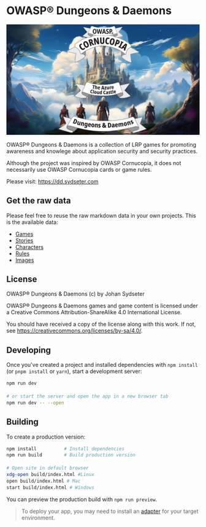 # OWASP® Dungeons & Daemons

<img src="static/images/games/azure-cloud-castle.jpg" />

OWASP® Dungeons & Daemons is a collection of LRP games for promoting awareness and knowlege about application security and security practices.

Although the project was inspired by OWASP Cornucopia, it does not necessarily use OWASP Cornucopia cards or game rules.

Please visit: https://dd.sydseter.com

## Get the raw data

Please feel free to reuse the raw markdown data in your own projects.
This is the available data:

 - [Games](/games) 
 - [Stories](/stories)
 - [Characters](/characters)
 - [Rules](/rules)
 - [Images](/images)

## License

OWASP® Dungeons & Daemons (c) by Johan Sydseter

OWASP® Dungeons & Daemons games and game content is licensed under a
Creative Commons Attribution-ShareAlike 4.0 International License.

You should have received a copy of the license along with this
work. If not, see <https://creativecommons.org/licenses/by-sa/4.0/>.

## Developing

Once you've created a project and installed dependencies with `npm install` (or `pnpm install` or `yarn`), start a development server:

```bash
npm run dev

# or start the server and open the app in a new browser tab
npm run dev -- --open
```

## Building

To create a production version:

```bash
npm install          # Install dependencies
npm run build        # Build production version

# Open site in default browser
xdg-open build/index.html #Linux
open build/index.html # Mac
start build/index.html # Windows
```

You can preview the production build with `npm run preview`.

> To deploy your app, you may need to install an [adapter](https://kit.svelte.dev/docs/adapters) for your target environment.
